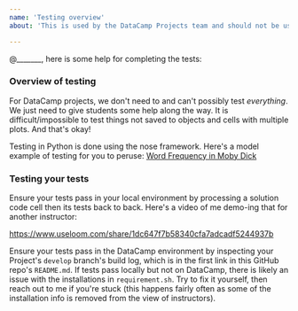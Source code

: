 ```yaml
---
name: 'Testing overview'
about: 'This is used by the DataCamp Projects team and should not be used by instructors.'

---
```


@_______, here is some help for completing the tests:

### Overview of testing

For DataCamp projects, we don't need to and can't possibly test _everything_. We just need to give students some help along the way. It is difficult/impossible to test things not saved to objects and cells with multiple plots. And that's okay!

Testing in Python is done using the nose framework. Here's a model example of testing for you to peruse: [Word Frequency in Moby Dick](https://drive.google.com/open?id=1-mCnArQOYWLkbm8OQY27AvFF3W2w7iPW)

### Testing your tests

Ensure your tests pass in your local environment by processing a solution code cell then its tests back to back. Here's a video of me demo-ing that for another instructor:

https://www.useloom.com/share/1dc647f7b58340cfa7adcadf5244937b

Ensure your tests pass in the DataCamp environment by inspecting your Project's `develop` branch's build log, which is in the first link in this GitHub repo's `README.md`. If tests pass locally but not on DataCamp, there is likely an issue with the installations in `requirement.sh`. Try to fix it yourself, then reach out to me if you're stuck (this happens fairly often as some of the installation info is removed from the view of instructors).
